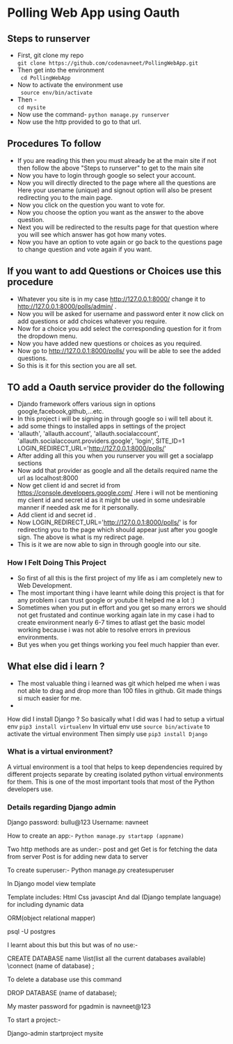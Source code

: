 # Polling Web App using Oauth #


## Steps to runserver ##

- First, git clone my repo <br>
    ```git clone https://github.com/codenavneet/PollingWebApp.git```
- Then get into the environment <br>
    ``` cd PollingWebApp```
- Now to activate the environment use <br>
    ``` source env/bin/activate```
- Then - <br>
```cd mysite```
- Now use the command- 
    ```python manage.py runserver```
- Now use the http provided to go to that url.
## Procedures To follow ##

- If you are reading this then you must already be at the main site if not then follow the above "Steps to runserver" to get to the main site
- Now you have to login through google so select your account.
- Now you will directly directed to the page where all the questions are Here your usename (unique) and signout option will also be present redirecting you to the main page.
- Now you click on the question you want to vote for.
- Now you choose the option you want as the answer to the above question.
- Next you will be redirected to the results page for that question where you will see which answer has got how many votes.
- Now you have an option to vote again or  go back to the questions page to change question and vote again if you want.

## If you want to add Questions or Choices use this procedure ##
- Whatever you site is in my case http://127.0.0.1:8000/ change it to http://127.0.0.1:8000/polls/admin/ .
- Now you will be asked for username and password enter it now click on add questions or add choices whatever you require.
- Now for a choice you add select the corresponding question for it from the dropdown menu.
- Now you have added new questions or choices as you required.
- Now go to http://127.0.0.1:8000/polls/ you will be able to see the added questions.
- So this is it  for this section you are all set.

## TO add a Oauth service provider do the following ##
- Djando framework offers various sign in options google,facebook,github,...etc.
- In this project i will be signing in through google so i will tell about it.
- add some things to installed apps in settings of the project
-   'allauth',
    'allauth.account',
    'allauth.socialaccount',
    'allauth.socialaccount.providers.google',
    'login',
SITE_ID=1
LOGIN_REDIRECT_URL='http://127.0.0.1:8000/polls/'
- After adding all this you when you runserver you will get a socialapp sections
- Now add that provider as google and all the details required name the url as localhost:8000
- Now get client id and secret id from https://console.developers.google.com/ .Here i will not be mentioning my client id and 
secret id as it might be used in some undesirable manner if needed ask me for it personally.
- Add  client id and secret id .
- Now LOGIN_REDIRECT_URL='http://127.0.0.1:8000/polls/' is for redirecting you to the page which should appear just after you google sign. The above is what is my redirect page.
- This is it we are now able to sign in through google into our site.

### How I Felt Doing This Project ###
+ So first of all this is the first project of my life as i am completely new to Web Development.
+ The most important thing i have learnt while doing this project is that for any problem i can trust google or youtube it helped me a lot :)
+ Sometimes when you put in effort and you get so many errors we should not get frustated and continue working again late in my case i had to create environment nearly 6-7 times to atlast get the basic model working because i was not able to resolve errors in previous environments.
+ But yes when you get things working you feel much happier than ever.

## What else did i learn ? ##

- The most valuable thing i learned was git which helped me when i was not able to drag and drop more than 100 files in github. Git made things si much easier for me.
-
How did I install Django ?
So basically what I did was I had to setup a virtual env
```pip3 install virtualenv```
In virtual env use ```source bin/activate``` to activate the virtual environment 
Then simply use ```pip3 install Django```

### What is a virtual environment? ###
A virtual environment is a tool that helps to keep dependencies required by different projects separate by creating isolated python virtual environments for them. This is one of the most important tools that most of the Python developers use.

### Details regarding Django admin ###

Django password: bullu@123
Username: navneet

How to create an app:-
```Python manage.py startapp (appname)```

Two http methods are as under:-
post and get
Get is for fetching the data from server
Post is for adding new data to server

To create superuser:-
Python manage.py createsuperuser

In Django model view template

Template includes:
Html 
Css javascipt
And dal (Django template language) for including dynamic data 


ORM(object relational mapper)

psql -U postgres


I learnt about this but this but was of no use:-

CREATE DATABASE name
\list(list all the current databases available)
\connect (name of database) ;

To delete a database use this command

DROP DATABASE (name of database);

My master password for pgadmin is navneet@123

To start a project:-

Django-admin startproject mysite



